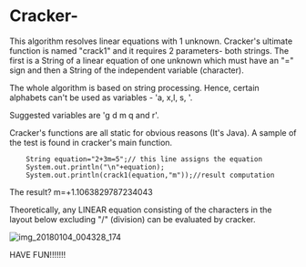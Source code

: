 # Cracker-
This algorithm resolves linear equations with 1 unknown. Cracker's ultimate function is named "crack1" and it requires 2 parameters- both strings. The first is a String of a linear equation of one unknown which must have an "=" sign and then a String of the independent variable (character). 

The whole algorithm is based on string processing. Hence, certain alphabets can't be used as variables - 'a, x,l, s, '. 

Suggested variables are 'g d m q and r'. 

Cracker's functions are all static for obvious reasons (It's Java). A sample of the test is found in cracker's main function. 

        
        String equation="2+3m=5";// this line assigns the equation
        System.out.println("\n"+equation);
        System.out.println(crack1(equation,"m"));//result computation
        
The result?
         m=+1.1063829787234043

Theoretically, any LINEAR equation consisting of the characters in the layout below  excluding "/" (division) can be evaluated by cracker.


![img_20180104_004328_174](https://user-images.githubusercontent.com/37802577/51503484-9668ba80-1ddb-11e9-86be-ceee4bd5e30e.jpg)


HAVE FUN!!!!!!!
